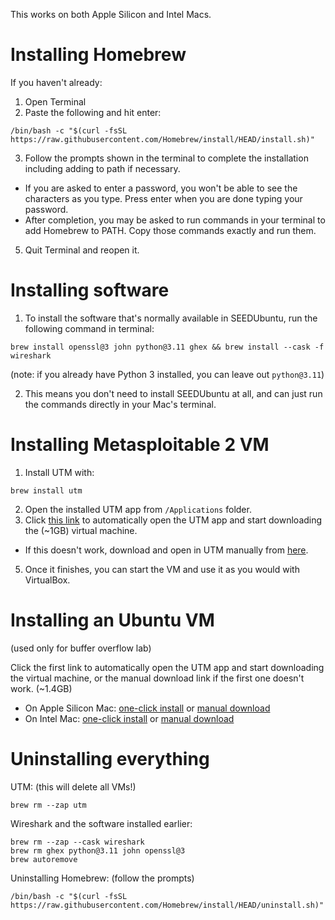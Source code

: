 This works on both Apple Silicon and Intel Macs.

# Installing Homebrew
If you haven't already:
1. Open Terminal
2. Paste the following and hit enter:
```
/bin/bash -c "$(curl -fsSL https://raw.githubusercontent.com/Homebrew/install/HEAD/install.sh)"
```
3. Follow the prompts shown in the terminal to complete the installation including adding to path if necessary.
  - If you are asked to enter a password, you won't be able to see the characters as you type. Press enter when you are done typing your password.
  - After completion, you may be asked to run commands in your terminal to add Homebrew to PATH. Copy those commands exactly and run them.
5. Quit Terminal and reopen it.

# Installing software
1. To install the software that's normally available in SEEDUbuntu, run the following command in terminal:
```
brew install openssl@3 john python@3.11 ghex && brew install --cask -f wireshark
```
(note: if you already have Python 3 installed, you can leave out `python@3.11`)

2. This means you don't need to install SEEDUbuntu at all, and can just run the commands directly in your Mac's terminal.

# Installing Metasploitable 2 VM
1. Install UTM with:
```
brew install utm
```
2. Open the installed UTM app from `/Applications` folder.
3. Click [this link](https://intradeus.github.io/http-protocol-redirector?r=utm://downloadVM?url=https%3A%2F%2Fgithub.com%2Fairsquared%2FCS166-macOS%2Freleases%2Fdownload%2Futm%2FMetasploitable.utm.zip) to automatically open the UTM app and start downloading the (~1GB) virtual machine.
  - If this doesn't work, download and open in UTM manually from [here](https://github.com/airsquared/CS166-macOS/releases/download/utm/Metasploitable.utm.zip).
5. Once it finishes, you can start the VM and use it as you would with VirtualBox.

# Installing an Ubuntu VM
(used only for buffer overflow lab)

Click the first link to automatically open the UTM app and start downloading the virtual machine, or the manual download link if the first one doesn't work. (~1.4GB)
 - On Apple Silicon Mac: [one-click install](https://intradeus.github.io/http-protocol-redirector?r=utm://downloadVM?url=https%3A%2F%2Fgithub.com%2Fairsquared%2FCS166-macOS%2Freleases%2Fdownload%2Futm%2FUbuntu.22.04.arm64.utm.zip) or [manual download](https://github.com/airsquared/CS166-macOS/releases/download/utm/Ubuntu.22.04.arm64.utm.zip)
 - On Intel Mac: [one-click install](https://intradeus.github.io/http-protocol-redirector?r=utm://downloadVM?url=https%3A%2F%2Fgithub.com%2Fairsquared%2FCS166-macOS%2Freleases%2Fdownload%2Futm%2FUbuntu.22.04.Intel.utm.zip) or [manual download](https://github.com/airsquared/CS166-macOS/releases/download/utm/Ubuntu.22.04.Intel.utm.zip)

# Uninstalling everything

UTM: (this will delete all VMs!)
```
brew rm --zap utm
```

Wireshark and the software installed earlier:
```
brew rm --zap --cask wireshark
brew rm ghex python@3.11 john openssl@3
brew autoremove
```

Uninstalling Homebrew: (follow the prompts)
```
/bin/bash -c "$(curl -fsSL https://raw.githubusercontent.com/Homebrew/install/HEAD/uninstall.sh)"
```
